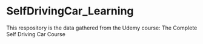 # SelfDrivingCar_Learning
This respository is the data gathered from the Udemy course: The Complete Self Driving Car Course
